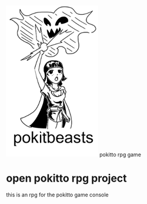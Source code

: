 <img src="img/pokitbeasts.png" alt="drawing" width="250px"/>
pokitto rpg game

# open pokitto rpg project
this is an rpg for the pokitto game console


